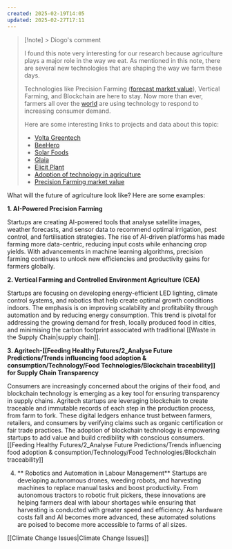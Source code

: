 ```yaml
---
created: 2025-02-19T14:05
updated: 2025-02-27T17:11
---
```

> [!note] > Diogo's comment
> 
> I found this note very interesting for our research because agriculture plays a major role in the way we eat. As mentioned in this note, there are several new technologies that are shaping the way we farm these days.
> 
> Technologies like Precision Farming ([forecast market value](https://www.statista.com/statistics/721921/forecasted-market-value-of-precision-farming-worldwide/)), Vertical Farming, and Blockchain are here to stay. Now more than ever, farmers all over the [world](https://www.statista.com/statistics/1549945/adoption-of-technology-in-farming-worldwide-by-region/) are using technology to respond to increasing consumer demand.
> 
> Here are some interesting links to projects and data about this topic: 
> 
> - [Volta Greentech](https://www.voltagreentech.com)
> - [BeeHero](https://www.beehero.io)
> - [Solar Foods](https://solarfoods.com) 
> - [Glaia](https://www.glaia.co.uk)
> - [Elicit Plant](https://www.elicit-plant.com)
> - [Adoption of technology in agriculture](https://www.statista.com/statistics/1549945/adoption-of-technology-in-farming-worldwide-by-region/)
> - [Precision Farming market value ](https://www.statista.com/statistics/721921/forecasted-market-value-of-precision-farming-worldwide/)



What will the future of agriculture look like? Here are some examples:

**1. AI-Powered Precision Farming**

Startups are creating AI-powered tools that analyse satellite images, weather forecasts, and sensor data to recommend optimal irrigation, pest control, and fertilisation strategies. The rise of AI-driven platforms has made farming more data-centric, reducing input costs while enhancing crop yields. With advancements in machine learning algorithms, precision farming continues to unlock new efficiencies and productivity gains for farmers globally. 

**2. Vertical Farming and Controlled Environment Agriculture (CEA)**

Startups are focusing on developing energy-efficient LED lighting, climate control systems, and robotics that help create optimal growth conditions indoors. The emphasis is on improving scalability and profitability through automation and by reducing energy consumption. This trend is pivotal for addressing the growing demand for fresh, locally produced food in cities, and minimising the carbon footprint associated with traditional [[Waste in the Supply Chain|supply chain]].

**3. Agritech-[[Feeding Healthy Futures/2_Analyse Future Predictions/Trends influencing food adoption & consumption/Technology/Food Technologies/Blockchain traceability]] for Supply Chain Transparency**

Consumers are increasingly concerned about the origins of their food, and blockchain technology is emerging as a key tool for ensuring transparency in supply chains. Agritech startups are leveraging blockchain to create traceable and immutable records of each step in the production process, from farm to fork. These digital ledgers enhance trust between farmers, retailers, and consumers by verifying claims such as organic certification or fair trade practices. The adoption of blockchain technology is empowering startups to add value and build credibility with conscious consumers.  [[Feeding Healthy Futures/2_Analyse Future Predictions/Trends influencing food adoption & consumption/Technology/Food Technologies/Blockchain traceability]]

4. ** Robotics and Automation in Labour Management**
Startups are developing autonomous drones, weeding robots, and harvesting machines to replace manual tasks and boost productivity. From autonomous tractors to robotic fruit pickers, these innovations are helping farmers deal with labour shortages while ensuring that harvesting is conducted with greater speed and efficiency. As hardware costs fall and AI becomes more advanced, these automated solutions are poised to become more accessible to farms of all sizes.

[[Climate Change Issues|Climate Change Issues]]